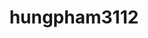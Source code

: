 ---
title: hungpham3112
github: https://github.com/hungpham3112
mode: dark
transition: 3s
archetype:
- Badges | Tags | Icons
---